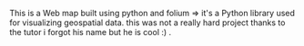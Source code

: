 This is a Web map built using python and folium => it's a Python library used for visualizing geospatial data. 
this was not a really hard project thanks to the tutor i forgot his name but he is cool :) .
